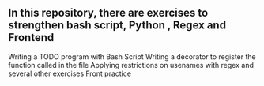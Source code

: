 ## In this repository, there are exercises to strengthen bash script, Python , Regex and Frontend

Writing a TODO program with Bash Script
Writing a decorator to register the function called in the file
Applying restrictions on usenames with regex and several other exercises
Front practice
